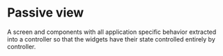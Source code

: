 # Passive view

A screen and components with all application specific behavior extracted into a controller so that the widgets have their state controlled entirely by controller.
